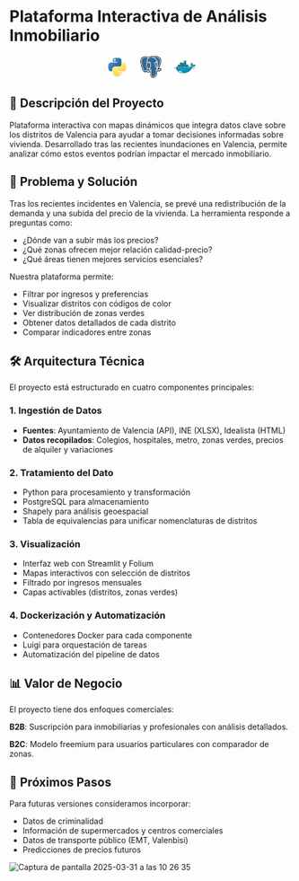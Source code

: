 # Plataforma Interactiva de Análisis Inmobiliario

<div align="center">
  <img src="https://raw.githubusercontent.com/devicons/devicon/master/icons/python/python-original.svg" height="40" alt="python" />
  <img width="12" />
  <img src="https://raw.githubusercontent.com/devicons/devicon/master/icons/postgresql/postgresql-original.svg" height="40" alt="postgresql" />
  <img width="12" />
  <img src="https://raw.githubusercontent.com/devicons/devicon/master/icons/docker/docker-original.svg" height="40" alt="docker" />
</div>

## 📌 Descripción del Proyecto

Plataforma interactiva con mapas dinámicos que integra datos clave sobre los distritos de Valencia para ayudar a tomar decisiones informadas sobre vivienda. Desarrollado tras las recientes inundaciones en Valencia, permite analizar cómo estos eventos podrían impactar el mercado inmobiliario.

## 🎯 Problema y Solución

Tras los recientes incidentes en Valencia, se prevé una redistribución de la demanda y una subida del precio de la vivienda. La herramienta responde a preguntas como:
- ¿Dónde van a subir más los precios?
- ¿Qué zonas ofrecen mejor relación calidad-precio?
- ¿Qué áreas tienen mejores servicios esenciales?

Nuestra plataforma permite:
- Filtrar por ingresos y preferencias
- Visualizar distritos con códigos de color
- Ver distribución de zonas verdes
- Obtener datos detallados de cada distrito
- Comparar indicadores entre zonas

## 🛠️ Arquitectura Técnica

El proyecto está estructurado en cuatro componentes principales:

### 1. Ingestión de Datos
- **Fuentes**: Ayuntamiento de Valencia (API), INE (XLSX), Idealista (HTML)
- **Datos recopilados**: Colegios, hospitales, metro, zonas verdes, precios de alquiler y variaciones

### 2. Tratamiento del Dato
- Python para procesamiento y transformación
- PostgreSQL para almacenamiento
- Shapely para análisis geoespacial
- Tabla de equivalencias para unificar nomenclaturas de distritos

### 3. Visualización
- Interfaz web con Streamlit y Folium
- Mapas interactivos con selección de distritos
- Filtrado por ingresos mensuales
- Capas activables (distritos, zonas verdes)

### 4. Dockerización y Automatización
- Contenedores Docker para cada componente
- Luigi para orquestación de tareas
- Automatización del pipeline de datos

## 📊 Valor de Negocio

El proyecto tiene dos enfoques comerciales:

**B2B**: Suscripción para inmobiliarias y profesionales con análisis detallados.

**B2C**: Modelo freemium para usuarios particulares con comparador de zonas.

## 🚀 Próximos Pasos

Para futuras versiones consideramos incorporar:
- Datos de criminalidad
- Información de supermercados y centros comerciales
- Datos de transporte público (EMT, Valenbisi)
- Predicciones de precios futuros

<img width="755" alt="Captura de pantalla 2025-03-31 a las 10 26 35" src="https://github.com/user-attachments/assets/f45dae75-9ed6-45a1-8b48-b22ce25315b8" />
